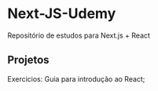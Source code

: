 # Next-JS-Udemy
 Repositório de estudos para Next.js + React
## Projetos
 Exercicios: Guia para introdução ao React;

